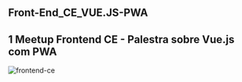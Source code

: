 ## Front-End_CE_VUE.JS-PWA
## 1 Meetup Frontend CE - Palestra sobre Vue.js com PWA
![frontend-ce](https://secure.meetupstatic.com/photos/event/3/d/3/6/600_476355670.jpeg)
